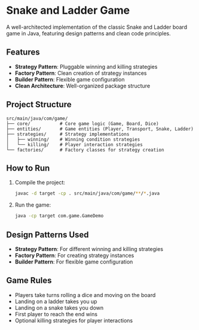 # Snake and Ladder Game

A well-architected implementation of the classic Snake and Ladder board game in Java, featuring design patterns and clean code principles.

## Features

- **Strategy Pattern**: Pluggable winning and killing strategies
- **Factory Pattern**: Clean creation of strategy instances
- **Builder Pattern**: Flexible game configuration
- **Clean Architecture**: Well-organized package structure

## Project Structure

```
src/main/java/com/game/
├── core/           # Core game logic (Game, Board, Dice)
├── entities/       # Game entities (Player, Transport, Snake, Ladder)
├── strategies/     # Strategy implementations
│   ├── winning/    # Winning condition strategies
│   └── killing/    # Player interaction strategies
└── factories/      # Factory classes for strategy creation
```

## How to Run

1. Compile the project:
   ```bash
   javac -d target -cp . src/main/java/com/game/**/*.java
   ```

2. Run the game:
   ```bash
   java -cp target com.game.GameDemo
   ```

## Design Patterns Used

- **Strategy Pattern**: For different winning and killing strategies
- **Factory Pattern**: For creating strategy instances
- **Builder Pattern**: For flexible game configuration

## Game Rules

- Players take turns rolling a dice and moving on the board
- Landing on a ladder takes you up
- Landing on a snake takes you down
- First player to reach the end wins
- Optional killing strategies for player interactions